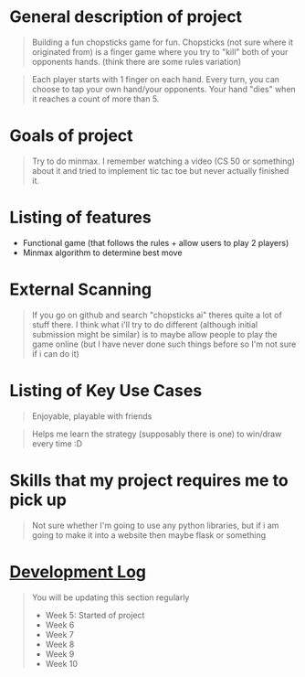 # General description of project
> Building a fun chopsticks game for fun. 
Chopsticks (not sure where it originated from) is a finger game where you try to "kill" both of your opponents hands. (think there are some rules variation)

> Each player starts with 1 finger on each hand. Every turn, you can choose to tap your own hand/your opponents.
Your hand "dies" when it reaches a count of more than 5.

# Goals of project
> Try to do minmax. I remember watching a video (CS 50 or something) about it and tried to implement tic tac toe but never actually finished it.

# Listing of features
- Functional game (that follows the rules + allow users to play 2 players)
- Minmax algorithm to determine best move

# External Scanning
> If you go on github and search "chopsticks ai" theres quite a lot of stuff there. 
> I think what i'll try to do different (although initial submission might be similar) is to maybe allow people to play the game online (but I have never done such things before so I'm not sure if i can do it)

# Listing of Key Use Cases
> Enjoyable, playable with friends

> Helps me learn the strategy (supposably there is one) to win/draw every time :D

# Skills that my project requires me to pick up
> Not sure whether I'm going to use any python libraries, but if i am going to make it into a website then maybe flask or something

# [Development Log](/devlog.md)
> You will be updating this section regularly
> - Week 5: Started of project
> - Week 6 
> - Week 7
> - Week 8
> - Week 9
> - Week 10

